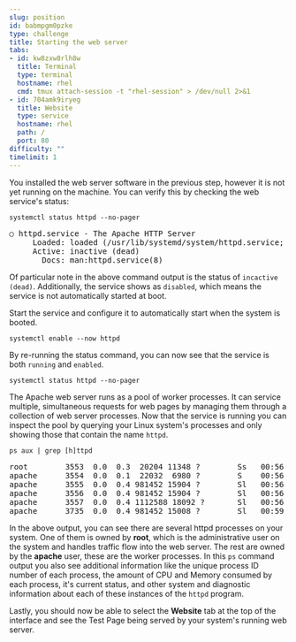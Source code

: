 ```yaml
---
slug: position
id: babmpgm0pzke
type: challenge
title: Starting the web server
tabs:
- id: kw8zxw8rlh8w
  title: Terminal
  type: terminal
  hostname: rhel
  cmd: tmux attach-session -t "rhel-session" > /dev/null 2>&1
- id: 704amk9iryeg
  title: Website
  type: service
  hostname: rhel
  path: /
  port: 80
difficulty: ""
timelimit: 1
---
```

You installed the web server software in the previous step, however it is not yet running on the machine.
You can verify this by checking the web service's status:

```bash,run
systemctl status httpd --no-pager
```

<pre class="file">
○ httpd.service - The Apache HTTP Server
     Loaded: loaded (/usr/lib/systemd/system/httpd.service; disabled; preset: disabled)
     Active: inactive (dead)
       Docs: man:httpd.service(8)
</pre>

Of particular note in the above command output is the status of `incactive (dead)`.  Additionally, the service shows as `disabled`, which means the service is not automatically started at boot.

Start the service and configure it to automatically start when the system is booted.

```bash,run
systemctl enable --now httpd
```

By re-running the status command, you can now see that the service is both `running` and `enabled`.

```bash,run
systemctl status httpd --no-pager
```

The Apache web server runs as a pool of worker processes.  It can service multiple, simultaneous requests for web pages by managing them through a collection of web server processes.  Now that the service is running you can inspect the pool by querying your Linux system's processes and only showing those that contain the name `httpd`.

```bash,run
ps aux | grep [h]ttpd
```

<pre class="file">
root        3553  0.0  0.3  20204 11348 ?        Ss   00:56   0:00 /usr/sbin/httpd -DFOREGROUND
apache      3554  0.0  0.1  22032  6980 ?        S    00:56   0:00 /usr/sbin/httpd -DFOREGROUND
apache      3555  0.0  0.4 981452 15904 ?        Sl   00:56   0:00 /usr/sbin/httpd -DFOREGROUND
apache      3556  0.0  0.4 981452 15904 ?        Sl   00:56   0:00 /usr/sbin/httpd -DFOREGROUND
apache      3557  0.0  0.4 1112588 18092 ?       Sl   00:56   0:00 /usr/sbin/httpd -DFOREGROUND
apache      3735  0.0  0.4 981452 15008 ?        Sl   00:59   0:00 /usr/sbin/httpd -DFOREGROUND
</pre>

In the above output, you can see there are several httpd processes on your system.  One of them is owned by <b>root</b>, which is the administrative user on the system and handles traffic flow into the web server.  The rest are owned by the <b>apache</b> user, these are the worker processes.  In this `ps` command output you also see additional information like the unique process ID number of each process, the amount of CPU and Memory consumed by each process, it's current status, and other system and diagnostic information about each of these instances of the `httpd` program.

Lastly, you should now be able to select the <b>Website</b> tab at the top of the interface and see the Test Page being served by your system's running web server.